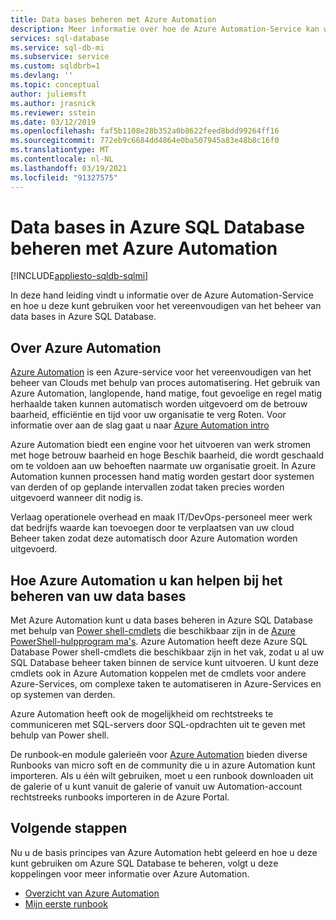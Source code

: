 ```yaml
---
title: Data bases beheren met Azure Automation
description: Meer informatie over hoe de Azure Automation-Service kan worden gebruikt om Azure SQL Database op schaal te beheren.
services: sql-database
ms.service: sql-db-mi
ms.subservice: service
ms.custom: sqldbrb=1
ms.devlang: ''
ms.topic: conceptual
author: juliemsft
ms.author: jrasnick
ms.reviewer: sstein
ms.date: 03/12/2019
ms.openlocfilehash: faf5b1108e28b352a0b8622feed8bdd99264ff16
ms.sourcegitcommit: 772eb9c6684dd4864e0ba507945a83e48b8c16f0
ms.translationtype: MT
ms.contentlocale: nl-NL
ms.lasthandoff: 03/19/2021
ms.locfileid: "91327575"
---
```

# <a name="manage-databases-in-azure-sql-database-by-using-azure-automation"></a>Data bases in Azure SQL Database beheren met Azure Automation

[!INCLUDE[appliesto-sqldb-sqlmi](../includes/appliesto-sqldb-sqlmi.md)]

In deze hand leiding vindt u informatie over de Azure Automation-Service en hoe u deze kunt gebruiken voor het vereenvoudigen van het beheer van data bases in Azure SQL Database.

## <a name="about-azure-automation"></a>Over Azure Automation

[Azure Automation](https://azure.microsoft.com/services/automation/) is een Azure-service voor het vereenvoudigen van het beheer van Clouds met behulp van proces automatisering. Het gebruik van Azure Automation, langlopende, hand matige, fout gevoelige en regel matig herhaalde taken kunnen automatisch worden uitgevoerd om de betrouw baarheid, efficiëntie en tijd voor uw organisatie te verg Roten. Voor informatie over aan de slag gaat u naar [Azure Automation intro](../../automation/automation-intro.md)

Azure Automation biedt een engine voor het uitvoeren van werk stromen met hoge betrouw baarheid en hoge Beschik baarheid, die wordt geschaald om te voldoen aan uw behoeften naarmate uw organisatie groeit. In Azure Automation kunnen processen hand matig worden gestart door systemen van derden of op geplande intervallen zodat taken precies worden uitgevoerd wanneer dit nodig is.

Verlaag operationele overhead en maak IT/DevOps-personeel meer werk dat bedrijfs waarde kan toevoegen door te verplaatsen van uw cloud Beheer taken zodat deze automatisch door Azure Automation worden uitgevoerd.

## <a name="how-azure-automation-can-help-manage-your-databases"></a>Hoe Azure Automation u kan helpen bij het beheren van uw data bases

Met Azure Automation kunt u data bases beheren in Azure SQL Database met behulp van [Power shell-cmdlets](/powershell/module/servicemanagement/azure.service/#sql) die beschikbaar zijn in de [Azure PowerShell-hulpprogram ma's](/powershell/azure/). Azure Automation heeft deze Azure SQL Database Power shell-cmdlets die beschikbaar zijn in het vak, zodat u al uw SQL Database beheer taken binnen de service kunt uitvoeren. U kunt deze cmdlets ook in Azure Automation koppelen met de cmdlets voor andere Azure-Services, om complexe taken te automatiseren in Azure-Services en op systemen van derden.

Azure Automation heeft ook de mogelijkheid om rechtstreeks te communiceren met SQL-servers door SQL-opdrachten uit te geven met behulp van Power shell.

De runbook-en module galerieën voor [Azure Automation](../../automation/automation-runbook-gallery.md) bieden diverse Runbooks van micro soft en de community die u in azure Automation kunt importeren. Als u één wilt gebruiken, moet u een runbook downloaden uit de galerie of u kunt vanuit de galerie of vanuit uw Automation-account rechtstreeks runbooks importeren in de Azure Portal.

## <a name="next-steps"></a>Volgende stappen

Nu u de basis principes van Azure Automation hebt geleerd en hoe u deze kunt gebruiken om Azure SQL Database te beheren, volgt u deze koppelingen voor meer informatie over Azure Automation.

- [Overzicht van Azure Automation](../../automation/automation-intro.md)
- [Mijn eerste runbook](../../automation/learn/automation-tutorial-runbook-graphical.md)
